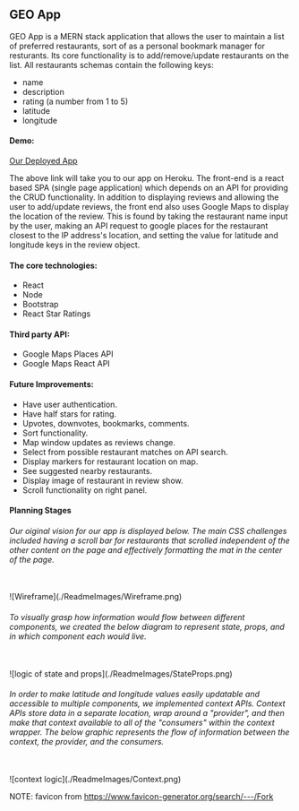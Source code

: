 <h2> GEO App </h2>

GEO App is a MERN stack application that allows the user to maintain a list of preferred restaurants, sort of as a personal bookmark manager for resturants. Its core functionality is to add/remove/update restaurants on the list. All restaurants schemas contain the following keys:

- name
- description
- rating (a number from 1 to 5)
- latitude
- longitude

<h4> Demo: </h4>

[Our Deployed App](https://morning-badlands-49933.herokuapp.com/)

The above link will take you to our app on Heroku. The front-end is a react based SPA (single page application) which depends on an API for providing the CRUD functionality. In addition to displaying reviews and allowing the user to add/update reviews, the front end also uses Google Maps to display the location of the review. This is found by taking the restaurant name input by the user, making an API request to google places for the restaurant closest to the IP address's location, and setting the value for latitude and longitude keys in the review object.

<h4>The core technologies:</h4>

- React
- Node
- Bootstrap
- React Star Ratings

<h4> Third party API:</h4>

- Google Maps Places API
- Google Maps React API

<h4> Future Improvements: </h4>

- Have user authentication.
- Have half stars for rating.
- Upvotes, downvotes, bookmarks, comments.
- Sort functionality.
- Map window updates as reviews change.
- Select from possible restaurant matches on API search.
- Display markers for restaurant location on map.
- See suggested nearby restaurants.
- Display image of restaurant in review show.
- Scroll functionality on right panel.

<h4>Planning Stages</h4>
<h6>Our oiginal vision for our app is displayed below. The main CSS challenges included having a scroll bar for restaurants that scrolled independent of the other content on the page and effectively formatting the mat in the center of the page.</h6>
<br>
![Wireframe](./ReadmeImages/Wireframe.png)
<br>
<h6>To visually grasp how information would flow between different components, we created the below diagram to represent state, props, and in which component each would live.</h6>
<br>
![logic of state and props](./ReadmeImages/StateProps.png)
<br>
<h6>In order to make latitude and longitude values easily updatable and accessible to multiple components, we implemented context APIs. Context APIs store data in a separate location, wrap around a "provider", and then make that context available to all of the "consumers" within the context wrapper. The below graphic represents the flow of information between the context, the provider, and the consumers.</h6>
<br>
![context logic](./ReadmeImages/Context.png)

NOTE: favicon from https://www.favicon-generator.org/search/---/Fork
